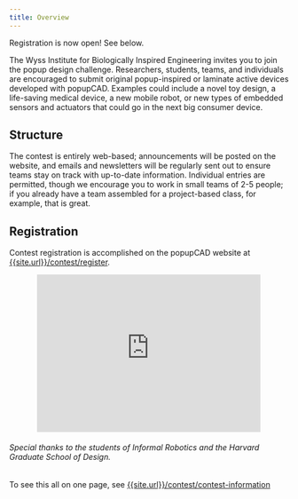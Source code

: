 ```yaml
---
title: Overview
---
```

<div class="notice alert"><p>Registration is now open!  See below.</p></div>


The Wyss Institute for Biologically Inspired Engineering invites you to join the popup design challenge. Researchers, students, teams, and individuals are encouraged to submit original popup-inspired or laminate active devices developed with popupCAD.  Examples could include a novel toy design, a life-saving medical device, a new mobile robot, or new types of embedded sensors and actuators that could go in the next big consumer device.

Structure
---------
The contest is entirely web-based; announcements will be posted on the website, and emails and newsletters will be regularly sent out to ensure teams stay on track with up-to-date information. Individual entries are permitted, though we encourage you to work in small teams of 2-5 people; if you already have a team assembled for a project-based class, for example, that is great.

Registration
------------
Contest registration is accomplished on the popupCAD website at
[{{site.url}}/contest/register]({{site.url}}/contest/register).

<section>
<style>.embed-container { position: relative; padding-bottom: 56.25%; height: 0; overflow: hidden; max-width: 80%; margin-left: 10%; margin-right: 10%} .embed-container iframe, .embed-container object, .embed-container embed { position: absolute; top: 0; left: 0; width: 100%; height: 100%; }</style>
<div class='embed-container'>
  <iframe src='https://player.vimeo.com/video/131475762' frameborder='0' webkitAllowFullScreen mozallowfullscreen allowFullScreen></iframe>
</div>
<div class="centered">
<h6>Special thanks to the students of <em>Informal Robotics</em> and the Harvard Graduate School of Design.</h6>
</div>
</section>

<div class="notice info"><p>To see this all on one page, see <a href="{{site.url}}/contest/contest-information">{{site.url}}/contest/contest-information</a></p></div>
